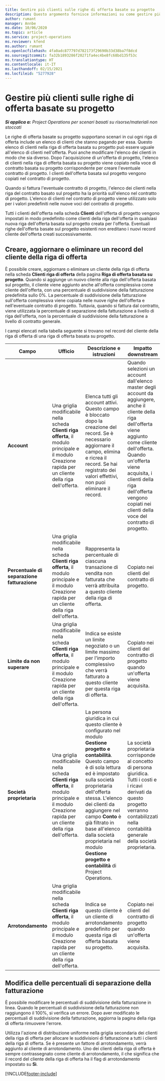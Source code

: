 ```yaml
---
title: Gestire più clienti sulle righe di offerta basate su progetto
description: Questo argomento fornisce informazioni su come gestire più clienti sulle righe di offerta basata su progetto.
author: rumant
manager: Annbe
ms.date: 10/06/2020
ms.topic: article
ms.service: project-operations
ms.reviewer: kfend
ms.author: rumant
ms.openlocfilehash: 4fa0adc877797d782173f29690b33d38ba7f8dcd
ms.sourcegitcommit: fa32b1893286f20271fa4ec4be8fc68bd135f53c
ms.translationtype: HT
ms.contentlocale: it-IT
ms.lasthandoff: 02/15/2021
ms.locfileid: "5277928"
---
```

# <a name="manage-multiple-customers-on-project-based-quote-lines"></a>Gestire più clienti sulle righe di offerta basate su progetto

_**Si applica a:** Project Operations per scenari basati su risorse/materiali non stoccati_

Le righe di offerta basate su progetto supportano scenari in cui ogni riga di offerta include un elenco di clienti che stanno pagando per essa. Questo elenco di clienti nella riga di offerta basata su progetto può essere uguale all'elenco di clienti nell'offerta. Puoi anche modificare l'elenco dei clienti in modo che sia diverso. Dopo l'acquisizione di un'offerta di progetto, l'elenco di clienti nella riga di offerta basata su progetto viene copiato nella voce di contratto basata su progetto corrispondente per creare l'eventuale contratto di progetto. I clienti dell'offerta basata sul progetto vengono copiati nel contratto di progetto.

Quando si fattura l'eventuale contratto di progetto, l'elenco dei clienti nella riga del contratto basato sul progetto ha la priorità sull'elenco nel contratto di progetto. L'elenco di clienti nel contratto di progetto viene utilizzato solo per i valori predefiniti nelle nuove voci del contratto di progetto.

Tutti i clienti dell'offerta nella scheda **Clienti** dell'offerta di progetto vengono impostati in modo predefinito come clienti della riga dell'offerta in qualsiasi nuova riga dell'offerta basata sul progetto creata per l'offerta. Eventuali righe dell'offerta basate sul progetto esistenti non ereditano i nuovi record cliente dell'offerta creati successivamente.

## <a name="create-update-or-delete-a-quote-line-customer-record"></a>Creare, aggiornare o eliminare un record del cliente della riga di offerta

È possibile creare, aggiornare o eliminare un cliente della riga di offerta nella scheda **Clienti riga di offerta** della pagina **Riga di offerta basata su progetto**. Quando si aggiunge un nuovo cliente alla riga dell'offerta basata sul progetto, il cliente viene aggiunto anche all'offerta complessiva come cliente dell'offerta, con una percentuale di suddivisione della fatturazione predefinita sullo 0%. La percentuale di suddivisione della fatturazione sull'offerta complessiva viene copiata nelle nuove righe dell'offerta e nell'eventuale contratto di progetto. Tuttavia, quando si fattura dal contratto, viene utilizzata la percentuale di separazione della fatturazione a livello di riga dell'offerta, non la percentuale di suddivisione della fatturazione a livello di contratto generale. 

I campi elencati nella tabella seguente si trovano nel record del cliente della riga di offerta di una riga di offerta basata su progetto.

| Campo | Ufficio | Descrizione e istruzioni | Impatto downstream |
| --- | --- | --- | --- |
| **Account** | Una griglia modificabile nella scheda **Clienti riga offerta**, il modulo principale e il modulo Creazione rapida per un cliente della riga dell'offerta. | Elenca tutti gli account attivi. Questo campo è bloccato dopo la creazione del record. Se è necessario aggiornare il campo, elimina e ricrea il record. Se hai registrato dei valori effettivi, non puoi eliminare il record. | Quando selezioni un account dall'elenco master degli account da aggiungere, anche il cliente della riga dell'offerta viene aggiunto come cliente dell'offerta. Quando un'offerta viene acquisita, i clienti della riga dell'offerta vengono copiati nei clienti della voce del contratto di progetto. |
| **Percentuale di separazione fatturazione** | Una griglia modificabile nella scheda **Clienti riga offerta**, il modulo principale e il modulo Creazione rapida per un cliente della riga dell'offerta. | Rappresenta la percentuale di ciascuna transazione di vendita non fatturata che verrà attribuita a questo cliente della riga di offerta. | Copiato nei clienti del contratto di progetto. |
| **Limite da non superare** | Una griglia modificabile nella scheda **Clienti riga offerta**, il modulo principale e il modulo Creazione rapida per un cliente della riga dell'offerta. | Indica se esiste un limite negoziato o un limite massimo per l'importo complessivo che verrà fatturato a questo cliente per questa riga di offerta. | Copiato nei clienti del contratto di progetto quando un'offerta viene acquisita. |
| **Società proprietaria** | Una griglia modificabile nella scheda **Clienti riga offerta**, il modulo principale e il modulo Creazione rapida per un cliente della riga dell'offerta. | La persona giuridica in cui questo cliente è configurato nel modulo **Gestione progetto e contabilità**. Questo campo è di sola lettura ed è impostato sulla società proprietaria dell'offerta stessa. L'elenco dei clienti da aggiungere nel campo **Conto** è già filtrato in base all'elenco dalla società proprietaria nel modulo **Gestione progetto e contabilità** di Project Operations. | La società proprietaria corrisponde al concetto di persona giuridica. Tutti i costi e i ricavi derivati da questo progetto verranno contabilizzati nella contabilità generale della società proprietaria. |
| **Arrotondamento** | Una griglia modificabile nella scheda **Clienti riga offerta**, il modulo principale e il modulo Creazione rapida per un cliente della riga dell'offerta. | Indica se questo cliente è un cliente di arrotondamento predefinito per questa riga di offerta basata su progetto. | Copiato nei clienti del contratto di progetto quando un'offerta viene acquisita. |

## <a name="edit-billing-split-percentages"></a>Modifica delle percentuali di separazione della fatturazione

È possibile modificare le percentuali di suddivisione della fatturazione in linea. Quando le percentuali di suddivisione della fatturazione non raggiungono il 100%, si verifica un errore. Dopo aver modificato le percentuali di suddivisione della fatturazione, aggiorna la pagina della riga di offerta rimuovere l'errore.

Utilizza l'azione di distribuzione uniforme nella griglia secondaria dei clienti della riga di offerta per allocare le suddivisioni di fatturazione a tutti i clienti della riga di offerta. Se è presente un fattore di arrotondamento, verrà aggiunto al cliente di arrotondamento. Uno dei clienti della riga di offerta è sempre contrassegnato come cliente di arrotondamento, il che significa che il record del cliente della riga di offerta ha il flag di arrotondamento impostato su **Sì**. 


[!INCLUDE[footer-include](../includes/footer-banner.md)]